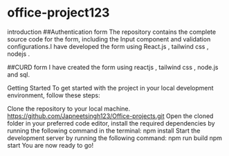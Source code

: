 # office-project123
introduction
##Authentication form The repository contains the complete source code for the form, including the Input component and validation configurations.I have developed the form using React.js , tailwind css , nodejs .

##CURD form I have created the form using reactjs , tailwind css , node.js and sql.

Getting Started
To get started with the project in your local development environment, follow these steps:

Clone the repository to your local machine.
https://github.com/Japneetsingh123/Office-projects.git
Open the cloned folder in your preferred code editor, install the required dependencies by running the following command in the terminal:
npm install
Start the development server by running the following command:
npm run build
npm start
You are now ready to go!
